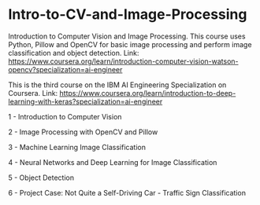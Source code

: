 # Intro-to-CV-and-Image-Processing

Introduction to Computer Vision and Image Processing. This course uses Python, Pillow and OpenCV for basic image processing and perform image classification and object detection.
Link: https://www.coursera.org/learn/introduction-computer-vision-watson-opencv?specialization=ai-engineer


This is the third course on the IBM AI Engineering Specialization on Coursera. Link: https://www.coursera.org/learn/introduction-to-deep-learning-with-keras?specialization=ai-engineer


1 - Introduction to Computer Vision 

2 - Image Processing with OpenCV and Pillow

3 - Machine Learning Image Classification

4 - Neural Networks and Deep Learning for Image Classification

5 - Object Detection

6 - Project Case: Not Quite a Self-Driving Car - Traffic Sign Classification